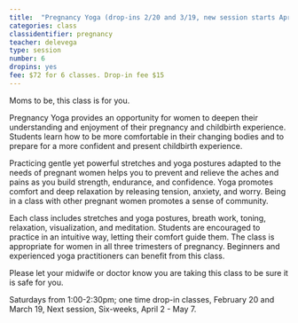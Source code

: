 ```yaml
---
title:  "Pregnancy Yoga (drop-ins 2/20 and 3/19, new session starts April 2)"
categories: class
classidentifier: pregnancy
teacher: delevega
type: session
number: 6
dropins: yes
fee: $72 for 6 classes. Drop-in fee $15
---
```

Moms to be, this class is for you.

Pregnancy Yoga provides an opportunity for women to deepen their understanding and enjoyment of their pregnancy and childbirth experience. Students learn how to be more comfortable in their changing bodies and to prepare for a more confident and present childbirth experience.

Practicing gentle yet powerful stretches and yoga postures adapted to the needs of pregnant women helps you to prevent and relieve the aches and pains as you build strength, endurance, and confidence. Yoga promotes comfort and deep relaxation by releasing tension, anxiety, and worry. Being in a class with other pregnant women promotes a sense of community.

Each class includes stretches and yoga postures, breath work, toning, relaxation, visualization, and meditation. Students are encouraged to practice in an intuitive way, letting their comfort guide them. The class is appropriate for women in all three trimesters of pregnancy. Beginners and experienced yoga practitioners can benefit from this class.

Please let your midwife or doctor know you are taking this class to be sure it is safe for you.

Saturdays from 1:00-2:30pm; one time drop-in classes, February 20 and March 19, Next session, Six-weeks, April 2 - May 7.
